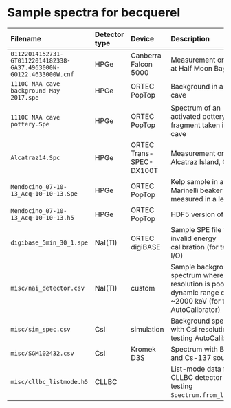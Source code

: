 # Sample spectra for becquerel

| Filename | Detector type | Device | Description |
|:---------|:--------------|:-------|:------------|
| `01122014152731-GT01122014182338-GA37.4963000N-GO122.4633000W.cnf` | HPGe | Canberra Falcon 5000 | Measurement on beach at Half Moon Bay, CA |
| `1110C NAA cave background May 2017.spe` | HPGe | ORTEC PopTop | Background in a lead cave |
| `1110C NAA cave pottery.Spe` | HPGe | ORTEC PopTop | Spectrum of an activated pottery fragment taken in a lead cave |
| `Alcatraz14.Spc` | HPGe | ORTEC Trans-SPEC-DX100T | Measurement on Alcatraz Island, CA |
| `Mendocino_07-10-13_Acq-10-10-13.Spe` | HPGe | ORTEC PopTop | Kelp sample in a Marinelli beaker measured in a lead cave |
| `Mendocino_07-10-13_Acq-10-10-13.h5` | HPGe | ORTEC PopTop | HDF5 version of SPE file |
| `digibase_5min_30_1.spe` | NaI(Tl) | ORTEC digiBASE | Sample SPE file with an invalid energy calibration (for testing I/O) |
| `misc/nai_detector.csv` | NaI(Tl) | custom | Sample background spectrum where resolution is poor and dynamic range cut off at ~2000 keV (for testing AutoCalibrator) |
| `misc/sim_spec.csv` | CsI | simulation | Background spectrum with CsI resolution (for testing AutoCalibrator) |
| `misc/SGM102432.csv` | CsI | Kromek D3S | Spectrum with Ba-133 and Cs-137 sources |
| `misc/cllbc_listmode.h5` | CLLBC | | List-mode data from a CLLBC detector (for testing `Spectrum.from_listmode`) |
